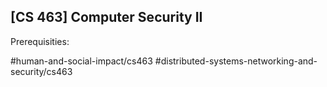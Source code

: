 ## [CS 463] Computer Security II

Prerequisities:


#human-and-social-impact/cs463
#distributed-systems-networking-and-security/cs463